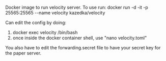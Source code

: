 Docker image to run velocity server. 
To use run: docker run -d -it -p 25565:25565 --name velocity kazedka/velocity

Can edit the config by doing: 
1. docker exec velocity /bin/bash
2. once inside the docker container shell, use "nano velocity.toml"

You also have to edit the forwarding.secret file to have your secret key for the paper server. 
